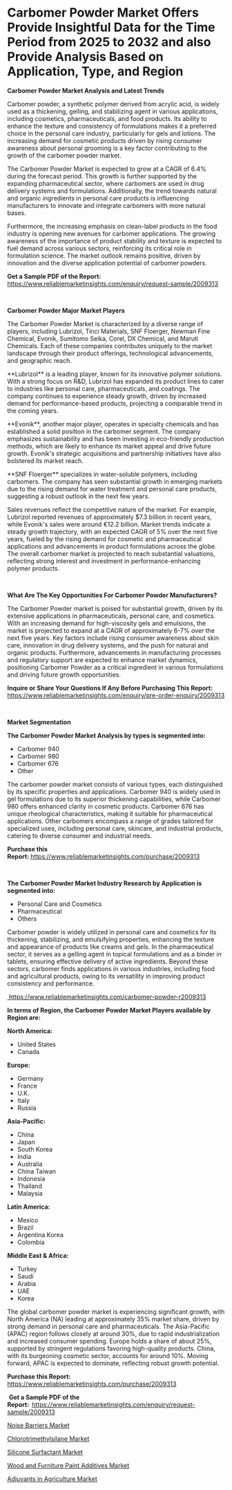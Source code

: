 <p><h1>Carbomer Powder Market Offers Provide Insightful Data for the Time Period from 2025 to 2032 and also Provide Analysis Based on Application, Type, and Region</h1></p><p><strong>Carbomer Powder Market Analysis and Latest Trends</strong></p>
<p><p>Carbomer powder, a synthetic polymer derived from acrylic acid, is widely used as a thickening, gelling, and stabilizing agent in various applications, including cosmetics, pharmaceuticals, and food products. Its ability to enhance the texture and consistency of formulations makes it a preferred choice in the personal care industry, particularly for gels and lotions. The increasing demand for cosmetic products driven by rising consumer awareness about personal grooming is a key factor contributing to the growth of the carbomer powder market.</p><p>The Carbomer Powder Market is expected to grow at a CAGR of 6.4% during the forecast period. This growth is further supported by the expanding pharmaceutical sector, where carbomers are used in drug delivery systems and formulations. Additionally, the trend towards natural and organic ingredients in personal care products is influencing manufacturers to innovate and integrate carbomers with more natural bases.</p><p>Furthermore, the increasing emphasis on clean-label products in the food industry is opening new avenues for carbomer applications. The growing awareness of the importance of product stability and texture is expected to fuel demand across various sectors, reinforcing its critical role in formulation science. The market outlook remains positive, driven by innovation and the diverse application potential of carbomer powders.</p></p>
<p><strong>Get a Sample PDF of the Report:&nbsp;</strong> <a href="https://www.reliablemarketinsights.com/enquiry/request-sample/2009313?utm_campaign=2013&utm_medium=2&utm_source=Github&utm_content=ia&utm_term=30012025&utm_id=carbomer-powder">https://www.reliablemarketinsights.com/enquiry/request-sample/2009313</a></p>
<p>&nbsp;</p>
<p><strong>Carbomer Powder Major Market Players</strong></p>
<p><p>The Carbomer Powder Market is characterized by a diverse range of players, including Lubrizol, Tinci Materials, SNF Floerger, Newman Fine Chemical, Evonik, Sumitomo Seika, Corel, DX Chemical, and Maruti Chemicals. Each of these companies contributes uniquely to the market landscape through their product offerings, technological advancements, and geographic reach.</p><p>**Lubrizol** is a leading player, known for its innovative polymer solutions. With a strong focus on R&D, Lubrizol has expanded its product lines to cater to industries like personal care, pharmaceuticals, and coatings. The company continues to experience steady growth, driven by increased demand for performance-based products, projecting a comparable trend in the coming years.</p><p>**Evonik**, another major player, operates in specialty chemicals and has established a solid position in the carbomer segment. The company emphasizes sustainability and has been investing in eco-friendly production methods, which are likely to enhance its market appeal and drive future growth. Evonik's strategic acquisitions and partnership initiatives have also bolstered its market reach.</p><p>**SNF Floerger** specializes in water-soluble polymers, including carbomers. The company has seen substantial growth in emerging markets due to the rising demand for water treatment and personal care products, suggesting a robust outlook in the next few years.</p><p>Sales revenues reflect the competitive nature of the market. For example, Lubrizol reported revenues of approximately $7.3 billion in recent years, while Evonik's sales were around €12.2 billion. Market trends indicate a steady growth trajectory, with an expected CAGR of 5% over the next five years, fueled by the rising demand for cosmetic and pharmaceutical applications and advancements in product formulations across the globe. The overall carbomer market is projected to reach substantial valuations, reflecting strong interest and investment in performance-enhancing polymer products.</p></p>
<p>&nbsp;</p>
<p><strong>What Are The Key Opportunities For Carbomer Powder Manufacturers?</strong></p>
<p><p>The Carbomer Powder market is poised for substantial growth, driven by its extensive applications in pharmaceuticals, personal care, and cosmetics. With an increasing demand for high-viscosity gels and emulsions, the market is projected to expand at a CAGR of approximately 6-7% over the next five years. Key factors include rising consumer awareness about skin care, innovation in drug delivery systems, and the push for natural and organic products. Furthermore, advancements in manufacturing processes and regulatory support are expected to enhance market dynamics, positioning Carbomer Powder as a critical ingredient in various formulations and driving future growth opportunities.</p></p>
<p><strong>Inquire or Share Your Questions If Any Before Purchasing This Report:</strong> <a href="https://www.reliablemarketinsights.com/enquiry/pre-order-enquiry/2009313?utm_campaign=2013&utm_medium=2&utm_source=Github&utm_content=ia&utm_term=30012025&utm_id=carbomer-powder">https://www.reliablemarketinsights.com/enquiry/pre-order-enquiry/2009313</a></p>
<p>&nbsp;</p>
<p><strong>Market Segmentation</strong></p>
<p><strong>The Carbomer Powder Market Analysis by types is segmented into:</strong></p>
<p><ul><li>Carbomer 940</li><li>Carbomer 980</li><li>Carbomer 676</li><li>Other</li></ul></p>
<p><p>The carbomer powder market consists of various types, each distinguished by its specific properties and applications. Carbomer 940 is widely used in gel formulations due to its superior thickening capabilities, while Carbomer 980 offers enhanced clarity in cosmetic products. Carbomer 676 has unique rheological characteristics, making it suitable for pharmaceutical applications. Other carbomers encompass a range of grades tailored for specialized uses, including personal care, skincare, and industrial products, catering to diverse consumer and industrial needs.</p></p>
<p><strong>Purchase this Report:&nbsp;</strong><a href="https://www.reliablemarketinsights.com/purchase/2009313?utm_campaign=2013&utm_medium=2&utm_source=Github&utm_content=ia&utm_term=30012025&utm_id=carbomer-powder">https://www.reliablemarketinsights.com/purchase/2009313</a></p>
<p>&nbsp;</p>
<p><strong>The Carbomer Powder Market Industry Research by Application is segmented into:</strong></p>
<p><ul><li>Personal Care and Cosmetics</li><li>Pharmaceutical</li><li>Others</li></ul></p>
<p><p>Carbomer powder is widely utilized in personal care and cosmetics for its thickening, stabilizing, and emulsifying properties, enhancing the texture and appearance of products like creams and gels. In the pharmaceutical sector, it serves as a gelling agent in topical formulations and as a binder in tablets, ensuring effective delivery of active ingredients. Beyond these sectors, carbomer finds applications in various industries, including food and agricultural products, owing to its versatility in improving product consistency and performance.</p></p>
<p><a href="https://www.reliablemarketinsights.com/carbomer-powder-r2009313?utm_campaign=2013&utm_medium=2&utm_source=Github&utm_content=ia&utm_term=30012025&utm_id=carbomer-powder">&nbsp;https://www.reliablemarketinsights.com/carbomer-powder-r2009313</a></p>
<p><strong>In terms of Region, the Carbomer Powder Market Players available by Region are:</strong></p>
<p>
    <p> <strong> North America: </strong>
        <ul>
            <li>United States</li>
            <li>Canada</li>
        </ul>
        </p> 
    <p> <strong> Europe: </strong>
        <ul>
            <li>Germany</li>
            <li>France</li>
            <li>U.K.</li>
            <li>Italy</li>
            <li>Russia</li>
        </ul>
        </p> 
    <p> <strong> Asia-Pacific: </strong>
        <ul>
            <li>China</li>
            <li>Japan</li>
            <li>South Korea</li>
            <li>India</li>
            <li>Australia</li>
            <li>China Taiwan</li>
            <li>Indonesia</li>
            <li>Thailand</li>
            <li>Malaysia</li>
        </ul>
        </p> 
    <p> <strong> Latin America: </strong>
        <ul>
            <li>Mexico</li>
            <li>Brazil</li>
            <li>Argentina Korea</li>
            <li>Colombia</li>
        </ul>
        </p> 
    <p> <strong> Middle East & Africa: </strong>
        <ul>
            <li>Turkey</li>
            <li>Saudi</li>
            <li>Arabia</li>
            <li>UAE</li>
            <li>Korea</li>
        </ul>
    </p>
    </p>
<p><p>The global carbomer powder market is experiencing significant growth, with North America (NA) leading at approximately 35% market share, driven by strong demand in personal care and pharmaceuticals. The Asia-Pacific (APAC) region follows closely at around 30%, due to rapid industrialization and increased consumer spending. Europe holds a share of about 25%, supported by stringent regulations favoring high-quality products. China, with its burgeoning cosmetic sector, accounts for around 10%. Moving forward, APAC is expected to dominate, reflecting robust growth potential.</p></p>
<p><strong>Purchase this Report: </strong><a href="https://www.reliablemarketinsights.com/purchase/2009313?utm_campaign=2013&utm_medium=2&utm_source=Github&utm_content=ia&utm_term=30012025&utm_id=carbomer-powder">https://www.reliablemarketinsights.com/purchase/2009313</a></p>
<p>&nbsp;<strong>Get a Sample PDF of the Report:&nbsp;&nbsp;</strong><a href="https://www.reliablemarketinsights.com/enquiry/request-sample/2009313?utm_campaign=2013&utm_medium=2&utm_source=Github&utm_content=ia&utm_term=30012025&utm_id=carbomer-powder">https://www.reliablemarketinsights.com/enquiry/request-sample/2009313</a></p>
<p><strong></strong></p>
<p><p><a href="https://www.linkedin.com/pulse/expert-analysis-noise-barriers-market-dynamics-expected-llybe?utm_campaign=2013&utm_medium=2&utm_source=Github&utm_content=ia&utm_term=30012025&utm_id=carbomer-powder">Noise Barriers Market</a></p><p><a href="https://www.linkedin.com/pulse/detailed-chlorotrimethylsilane-market-analysis-2025-2032-tfowe?utm_campaign=2013&utm_medium=2&utm_source=Github&utm_content=ia&utm_term=30012025&utm_id=carbomer-powder">Chlorotrimethylsilane Market</a></p><p><a href="https://www.linkedin.com/pulse/global-silicone-surfactant-market-forecast-2025-2032-component-0k8hc?utm_campaign=2013&utm_medium=2&utm_source=Github&utm_content=ia&utm_term=30012025&utm_id=carbomer-powder">Silicone Surfactant Market</a></p><p><a href="https://www.linkedin.com/pulse/detailed-market-research-wood-furniture-paint-additives-fmt4e?utm_campaign=2013&utm_medium=2&utm_source=Github&utm_content=ia&utm_term=30012025&utm_id=carbomer-powder">Wood and Furniture Paint Additives Market</a></p><p><a href="https://www.linkedin.com/pulse/frameworks-advancements-adjuvants-agriculture-market-rizke?utm_campaign=2013&utm_medium=2&utm_source=Github&utm_content=ia&utm_term=30012025&utm_id=carbomer-powder">Adjuvants in Agriculture Market</a></p></p>